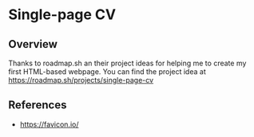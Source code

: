 # Single-page CV

## Overview
Thanks to roadmap.sh an their project ideas for helping me to create my first HTML-based webpage.
You can find the project idea at https://roadmap.sh/projects/single-page-cv

## References
- https://favicon.io/
